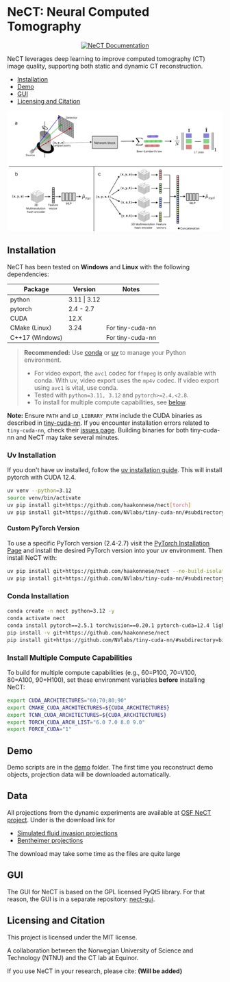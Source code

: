 # NeCT: Neural Computed Tomography
<p align="center">
    <a href="https://haakonnese.github.io/nect/" target="_blank">
        <img src="https://img.shields.io/badge/NeCT%20Documentation-blueviolet?style=for-the-badge&logo=readthedocs" alt="NeCT Documentation"/>
    </a>
</p>

NeCT leverages deep learning to improve computed tomography (CT) image quality, supporting both static and dynamic CT reconstruction. 

- [Installation](#installation)
- [Demo](#demo)
- [GUI](#gui)
- [Licensing and Citation](#licensing-and-citation)

![NeCT Reconstruction Pipeline](docs/images/pipeline.png)


## Installation

NeCT has been tested on **Windows** and **Linux** with the following dependencies:

| Package         | Version           | Notes              |
|-----------------|-------------------|--------------------|
| python          | 3.11 \| 3.12      |                    |
| pytorch         | 2.4 - 2.7         |                    |
| CUDA            | 12.X              |                    |
| CMake (Linux)   | 3.24              | For tiny-cuda-nn   |
| C++17 (Windows) |                   | For tiny-cuda-nn   |

> **Recommended:** Use [conda](https://docs.anaconda.com/free/anaconda/install/) or [uv](https://docs.astral.sh/uv/getting-started/installation/) to manage your Python environment.
>
> - For video export, the `avc1` codec for `ffmpeg` is only available with conda. With uv, video export uses the `mp4v` codec. If video export using `avc1` is vital, use conda.
> - Tested with `python=3.11, 3.12` and `pytorch>=2.4,<2.8`.
> - To install for multiple compute capabilities, see [below](#install-multiple-compute-capabilities).

**Note:** Ensure `PATH` and `LD_LIBRARY_PATH` include the CUDA binaries as described in [tiny-cuda-nn](https://github.com/NVlabs/tiny-cuda-nn/). If you encounter installation errors related to `tiny-cuda-nn`, check their [issues page](https://github.com/NVlabs/tiny-cuda-nn/issues). Building binaries for both tiny-cuda-nn and NeCT may take several minutes.

### Uv Installation
If you don't have uv installed, follow the [uv installation guide](https://docs.astral.sh/uv/getting-started/installation/). This will install pytorch with CUDA 12.4.
```bash
uv venv --python=3.12
source venv/bin/activate
uv pip install git+https://github.com/haakonnese/nect[torch]
uv pip install git+https://github.com/NVlabs/tiny-cuda-nn/#subdirectory=bindings/torch --no-build-isolation
```

#### Custom PyTorch Version
To use a specific PyTorch version (2.4-2.7) visit the [PyTorch Installation Page](https://pytorch.org/get-started/locally/) and install the desired PyTorch version into your uv environment. Then install NeCT with:
```bash
uv pip install git+https://github.com/haakonnese/nect --no-build-isolation-package torch
uv pip install git+https://github.com/NVlabs/tiny-cuda-nn/#subdirectory=bindings/torch --no-build-isolation
```

### Conda Installation

```bash
conda create -n nect python=3.12 -y
conda activate nect
conda install pytorch==2.5.1 torchvision==0.20.1 pytorch-cuda=12.4 lightning==2.1 conda-forge::opencv -c pytorch -c nvidia -c conda-forge -y
pip install -v git+https://github.com/haakonnese/nect
pip install git+https://github.com/NVlabs/tiny-cuda-nn/#subdirectory=bindings/torch
```


### Install Multiple Compute Capabilities

To build for multiple compute capabilities (e.g., 60=P100, 70=V100, 80=A100, 90=H100), set these environment variables **before** installing NeCT:

```bash
export CUDA_ARCHITECTURES="60;70;80;90"
export CMAKE_CUDA_ARCHITECTURES=${CUDA_ARCHITECTURES}
export TCNN_CUDA_ARCHITECTURES=${CUDA_ARCHITECTURES}
export TORCH_CUDA_ARCH_LIST="6.0 7.0 8.0 9.0"
export FORCE_CUDA="1"
```


## Demo

Demo scripts are in the [demo](./demo/) folder. The first time you reconstruct demo objects, projection data will be downloaded automatically.

## Data
All projections from the dynamic experiments are available at [OSF NeCT project](https://osf.io/2w8xc/). Under is the download link for
- [Simulated fluid invasion projections](https://osf.io/download/j4umw/)
- [Bentheimer projections](https://files.de-1.osf.io/v1/resources/2w8xc/providers/osfstorage/67d08a82ec5b8741b044b5e4/?zip=)

The download may take some time as the files are quite large

## GUI

The GUI for NeCT is based on the GPL licensed PyQt5 library. For that reason, the GUI is in a separate repository: [nect-gui](https://github.com/haakonnese/nect-gui).


## Licensing and Citation

This project is licensed under the MIT license.

A collaboration between the Norwegian University of Science and Technology (NTNU) and the CT lab at Equinor.

If you use NeCT in your research, please cite: **(Will be added)**

